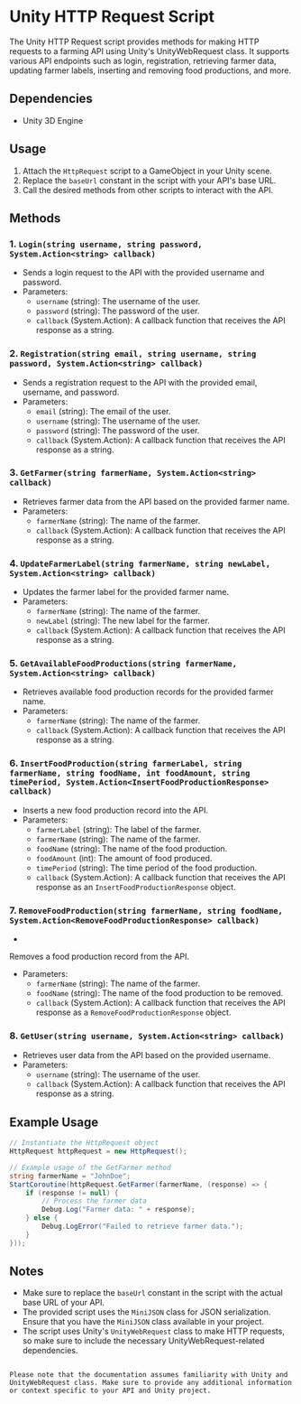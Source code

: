 # Unity HTTP Request Script



The Unity HTTP Request script provides methods for making HTTP requests to a farming API using Unity's UnityWebRequest class. It supports various API endpoints such as login, registration, retrieving farmer data, updating farmer labels, inserting and removing food productions, and more.

## Dependencies

- Unity 3D Engine

## Usage

1. Attach the `HttpRequest` script to a GameObject in your Unity scene.
2. Replace the `baseUrl` constant in the script with your API's base URL.
3. Call the desired methods from other scripts to interact with the API.

## Methods

### 1. `Login(string username, string password, System.Action<string> callback)`

- Sends a login request to the API with the provided username and password.
- Parameters:
  - `username` (string): The username of the user.
  - `password` (string): The password of the user.
  - `callback` (System.Action<string>): A callback function that receives the API response as a string.

### 2. `Registration(string email, string username, string password, System.Action<string> callback)`

- Sends a registration request to the API with the provided email, username, and password.
- Parameters:
  - `email` (string): The email of the user.
  - `username` (string): The username of the user.
  - `password` (string): The password of the user.
  - `callback` (System.Action<string>): A callback function that receives the API response as a string.

### 3. `GetFarmer(string farmerName, System.Action<string> callback)`

- Retrieves farmer data from the API based on the provided farmer name.
- Parameters:
  - `farmerName` (string): The name of the farmer.
  - `callback` (System.Action<string>): A callback function that receives the API response as a string.

### 4. `UpdateFarmerLabel(string farmerName, string newLabel, System.Action<string> callback)`

- Updates the farmer label for the provided farmer name.
- Parameters:
  - `farmerName` (string): The name of the farmer.
  - `newLabel` (string): The new label for the farmer.
  - `callback` (System.Action<string>): A callback function that receives the API response as a string.

### 5. `GetAvailableFoodProductions(string farmerName, System.Action<string> callback)`

- Retrieves available food production records for the provided farmer name.
- Parameters:
  - `farmerName` (string): The name of the farmer.
  - `callback` (System.Action<string>): A callback function that receives the API response as a string.

### 6. `InsertFoodProduction(string farmerLabel, string farmerName, string foodName, int foodAmount, string timePeriod, System.Action<InsertFoodProductionResponse> callback)`

- Inserts a new food production record into the API.
- Parameters:
  - `farmerLabel` (string): The label of the farmer.
  - `farmerName` (string): The name of the farmer.
  - `foodName` (string): The name of the food production.
  - `foodAmount` (int): The amount of food produced.
  - `timePeriod` (string): The time period of the food production.
  - `callback` (System.Action<InsertFoodProductionResponse>): A callback function that receives the API response as an `InsertFoodProductionResponse` object.

### 7. `RemoveFoodProduction(string farmerName, string foodName, System.Action<RemoveFoodProductionResponse> callback)`

-

 Removes a food production record from the API.
- Parameters:
  - `farmerName` (string): The name of the farmer.
  - `foodName` (string): The name of the food production to be removed.
  - `callback` (System.Action<RemoveFoodProductionResponse>): A callback function that receives the API response as a `RemoveFoodProductionResponse` object.

### 8. `GetUser(string username, System.Action<string> callback)`

- Retrieves user data from the API based on the provided username.
- Parameters:
  - `username` (string): The username of the user.
  - `callback` (System.Action<string>): A callback function that receives the API response as a string.

## Example Usage

```csharp
// Instantiate the HttpRequest object
HttpRequest httpRequest = new HttpRequest();

// Example usage of the GetFarmer method
string farmerName = "JohnDoe";
StartCoroutine(httpRequest.GetFarmer(farmerName, (response) => {
    if (response != null) {
        // Process the farmer data
        Debug.Log("Farmer data: " + response);
    } else {
        Debug.LogError("Failed to retrieve farmer data.");
    }
}));
```

## Notes

- Make sure to replace the `baseUrl` constant in the script with the actual base URL of your API.
- The provided script uses the `MiniJSON` class for JSON serialization. Ensure that you have the `MiniJSON` class available in your project.
- The script uses Unity's `UnityWebRequest` class to make HTTP requests, so make sure to include the necessary UnityWebRequest-related dependencies.

```

Please note that the documentation assumes familiarity with Unity and UnityWebRequest class. Make sure to provide any additional information or context specific to your API and Unity project.

